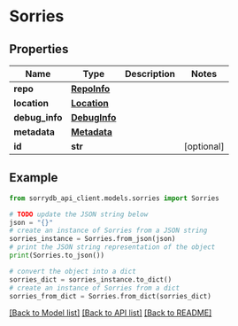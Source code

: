 # Sorries


## Properties

Name | Type | Description | Notes
------------ | ------------- | ------------- | -------------
**repo** | [**RepoInfo**](RepoInfo.md) |  | 
**location** | [**Location**](Location.md) |  | 
**debug_info** | [**DebugInfo**](DebugInfo.md) |  | 
**metadata** | [**Metadata**](Metadata.md) |  | 
**id** | **str** |  | [optional] 

## Example

```python
from sorrydb_api_client.models.sorries import Sorries

# TODO update the JSON string below
json = "{}"
# create an instance of Sorries from a JSON string
sorries_instance = Sorries.from_json(json)
# print the JSON string representation of the object
print(Sorries.to_json())

# convert the object into a dict
sorries_dict = sorries_instance.to_dict()
# create an instance of Sorries from a dict
sorries_from_dict = Sorries.from_dict(sorries_dict)
```
[[Back to Model list]](../README.md#documentation-for-models) [[Back to API list]](../README.md#documentation-for-api-endpoints) [[Back to README]](../README.md)


